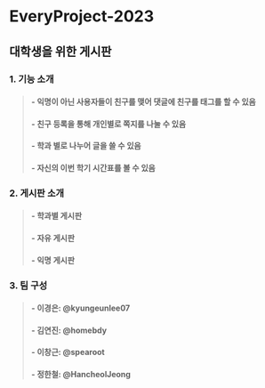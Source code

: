 # EveryProject-2023

## 대학생을 위한 게시판

### 1. 기능 소개
>#### - 익명이 아닌 사용자들이 친구를 맺어 댓글에 친구를 태그를 할 수 있음
>#### - 친구 등록을 통해 개인별로 쪽지를 나눌 수 있음
>#### - 학과 별로 나누어 글을 쓸 수 있음
>#### - 자신의 이번 학기 시간표를 볼 수 있음


### 2. 게시판 소개
>#### - 학과별 게시판
>#### - 자유 게시판
>#### - 익명 게시판


### 3. 팀 구성
>#### - 이경은: @kyungeunlee07
>#### - 김연진: @homebdy
>#### - 이창근: @spearoot
>#### - 정한철: @HancheolJeong
